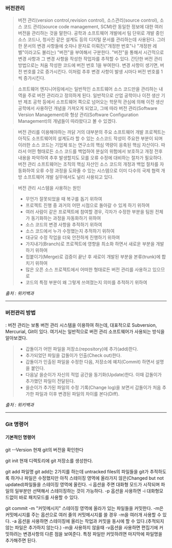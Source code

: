 ### 버전관리

> 버전 관리(version control,revision control), 소스관리(source control), 소스 코드 관리(source code management, SCM)란 동일한 정보에 대한 여러 버전을 관리하는 것을 말한다. 공학과 소프트웨어 개발에서 팀 단위로 개발 중인 소스 코드나, 청사진 같은 설계도 등의 디지털 문서를 관리하는데 사용된다. 그러한 문서의 변경 사항들에 숫자나 문자로 이뤄진("개정판 번호"나 "개정판 레벨"이라고도 불리는) "버전"을 부여해서 구분한다. "버전"을 통해서 시간적으로 변경 사항과 그 변경 사항을 작성한 작업자를 추적할 수 있다. 간단한 버전 관리 방법으로는 처움 작성한 코드에 버전 번호 1을 부여한다. 변경 사항이 생기면, 버전 번호를 2로 증가시킨다. 이처럼 추후 변경 사항이 발생 시마다 버전 번호를 1씩 증가시킨다.

> 소프트웨어 엔지니어링에서는 일반적인 소프트웨어 소스 코드만을 관리하는  내역을 주로 버전 관리라고 정의하게 된다. 일반적으로 산업 공학이나 이전 생산 기반 제조 공학 등에서 소프트웨어 쪽으로 넘어오는 학문적 관심에 의해 이전 생산 공학에서 사용하던 개념을 가져오게 되었고, 그에 따라 버전 관리(Software Version Management)와 형상 관리(Software Configuration Management)의 개념들이 따라왔다고 볼 수 있겠다.

> 버전 관리를 이용해야하는 까닭
거의 대부분의 주요 소프트웨어 개발 프로젝트는 아직도 소프트웨어의 설계도라 할 수 있는 소스코드 작성이 주요한 부분이 되며 이러한 소스 코드는 기업체 또는 연구소의 핵심 역량이 응축된 핵심 자산이다. 따라서 어떤 형태로든 소스 코드를 백업하여 분실의 위험에서 보호하고 개정 전후 내용을 파악하여 추후 발생할지도 모를 오류 수정에 대비하는 절차가 필요하다. 버전 관리 소프트웨어는 조직의 핵심 자산인 소스 코드의 개정과 백업 절차를 자동화하여 오류 수정 과정을 도와줄 수 있는 시스템으로 이미 다수의 국제 협력 개방 소프트웨어 개발 실무에서도 널리 사용되고 있다.

>버전 관리 시스템을 사용하는 원인
>  * 무언가 잘못되었을 때 복구를 돕기 위하여
>  * 프로젝트 진행 중 과거의 어떤 시점으로 돌아갈 수 있게 하기 위하여
>  * 여러 사람이 같은 프로젝트에 참여할 경우, 각자가 수정한 부분을 팀원 전체가 동기화하는 과정을 자동화하기 위하여
>  * 소스 코드의 변경 사항을 추적하기 위하여
>  * 소스 코드에서 누가 수정했는지 추적하기 위하여
>  * 대규모 수정 작업을 더욱 안전하게 진행하기 위하여
>  * 가지내기(Branch)로 프로젝트에 영향을 최소화 하면서 새로운 부분을 개발하기 위하여
>  * 접붙이기(Merge)로 검증이 끝난 후 새로이 개발된 부분을 본류(trunk)에 합치기 위하여
>  * 많은 오픈 소스 프로젝트에서 어떠한 형태로든 버전 관리를 사용하고 있으므로
>  * 코드의 특정 부분이 왜 그렇게 쓰여졌는지 의미를 추적하기 위하여

_출처 : 위키백과_

---
### 버전관리 방법
  : 버전 관리는 보통 버전 관리 시스템을 이용하여 하는데, 대표적으로  Subversion, Mercurial, Git이 있다. 여기서는 일반적으로 버전 관리 소프트웨어가 사용되는 방식을 알아보겠다.
> * 갑돌이가 어떤 파일을 저장소(repository)에 추가(add)한다.
> * 추가되었던 파일을 갑돌이가 인출(Check out)한다.
> * 갑돌이가 인출된 파일을 수정한 다음, 저장소에 예치(Commit) 하면서 설명을 붙인다.
> * 다음날 을순이가 자신의 적업 공간을 동기화(Update)한다. 이때 갑돌이가 추가했던 파일이 전달된다.
> * 을순이가 추가된 파일의 수정 기록(Change log)을 보면서 갑돌이가 처음 추가한 파일과 이후 변경된 파일의 차이를 본다(Diff).

_출처 : 위키백과_

---

### Git 명령어
#### 기본적인 명령어

git --Version
현재 git의 버전을 확인한다

git init
현재 디렉토리에 git 저장소를 생성한다.

git add 파일명
git add는 2가지를 하는데 untracked files의 파일들을 git가 추적하도록 하거나 파일은 수정했지만 아직 스테이징 영역에 올라가지 않은(Changed but not updated)파일들을 스테이징 영역에 올린다. -i 옵션을 주면 대화형 모드가 시작되며 파일의 일부분만 선택해서 스테이징하는 것이 가능하다. -p 옵션을 사용하면 -i 대화형모드없이 바로 패치모드를 사용할 수 있다.

git commit -m "커밋메시지"
스테이징 영역에 올라가 있는 파일들을 커밋한다. -m은 커밋메시지를 주는 옵션으로 여러 줄의 커밋메시지를 쓸 경우 -m을 여러개 사용할 수 있다. -a 옵션을 사용하면 스테이징에 올리는 작업과 커밋을 동시에 할 수 있다.(추적되지 않는 파일은 추가하지 않는다.) -m을 사용하지 않을때 -v옵션을 사용하면 편집기에 커밋하려는 변경사항의 다른 점을 보여준다. 특정 파일만 커밋하려면 마지막에 파일명을 추가해주면 된다.
